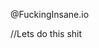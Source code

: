@FuckingInsane.io

//Lets do this shit

<!doctype html>
<html data-n-head-ssr lang="en" data-n-head="%7B%22lang%22:7B%22ssr%22:%22en%22%7D%7D">
<head>
  <title>Mobile Trace - A Relaible Phone Number Tracker For Android&amp; iPhone</title>
  <meta data-n-head="ssr" charset="utf-8">
  <meta data-n-head="ssr" name="viewport" content="width=device-width, initial-scale=1, maximun-scale=1">
</head>
  <picture>
  <source media="(prefers-color-scheme: dark)" srcset=
  <source media="(prefers-color-scheme: light)" srcset=
  <img alt="Shows 
</picture>


             
